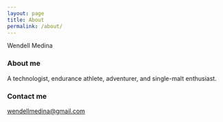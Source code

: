 ```yaml
---
layout: page
title: About
permalink: /about/
---
```


Wendell Medina

### About me

A technologist, endurance athlete, adventurer, and single-malt enthusiast.

### Contact me

[wendellmedina@gmail.com](mailto:wendellmedina@gmail.com)
